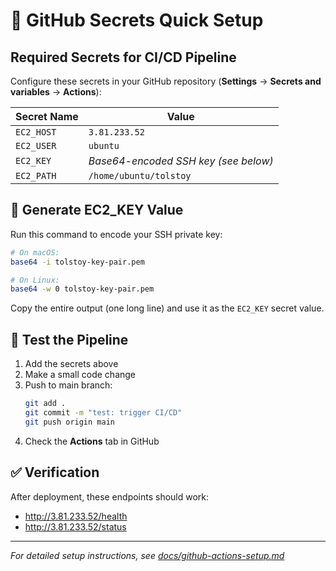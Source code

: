# 🔐 GitHub Secrets Quick Setup

## Required Secrets for CI/CD Pipeline

Configure these secrets in your GitHub repository (**Settings** → **Secrets and variables** → **Actions**):

| Secret Name | Value |
|-------------|-------|
| `EC2_HOST` | `3.81.233.52` |
| `EC2_USER` | `ubuntu` |
| `EC2_KEY` | *Base64-encoded SSH key (see below)* |
| `EC2_PATH` | `/home/ubuntu/tolstoy` |

## 🔑 Generate EC2_KEY Value

Run this command to encode your SSH private key:

```bash
# On macOS:
base64 -i tolstoy-key-pair.pem

# On Linux:
base64 -w 0 tolstoy-key-pair.pem
```

Copy the entire output (one long line) and use it as the `EC2_KEY` secret value.

## 🧪 Test the Pipeline

1. Add the secrets above
2. Make a small code change
3. Push to main branch:
   ```bash
   git add .
   git commit -m "test: trigger CI/CD"
   git push origin main
   ```
4. Check the **Actions** tab in GitHub

## ✅ Verification

After deployment, these endpoints should work:
- http://3.81.233.52/health
- http://3.81.233.52/status

---

*For detailed setup instructions, see [docs/github-actions-setup.md](docs/github-actions-setup.md)*